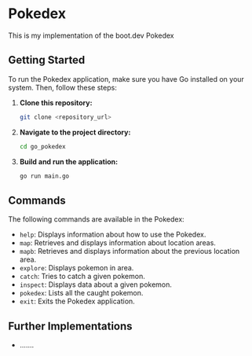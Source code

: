 # Pokedex

This is my implementation of the boot.dev Pokedex

## Getting Started

To run the Pokedex application, make sure you have Go installed on your system. Then, follow these steps:

1. **Clone this repository:**

    ```bash
    git clone <repository_url>
    ```

2. **Navigate to the project directory:**

    ```bash
    cd go_pokedex
    ```

3. **Build and run the application:**

    ```bash
    go run main.go
    ```

## Commands

The following commands are available in the Pokedex:

- `help`: Displays information about how to use the Pokedex.
- `map`: Retrieves and displays information about location areas.
- `mapb`: Retrieves and displays information about the previous location area.
- `explore`: Displays pokemon in area.
- `catch`: Tries to catch a given pokemon.
- `inspect`: Displays data about a given pokemon.
- `pokedex`: Lists all the caught pokemon.
- `exit`: Exits the Pokedex application.

## Further Implementations

- .......
